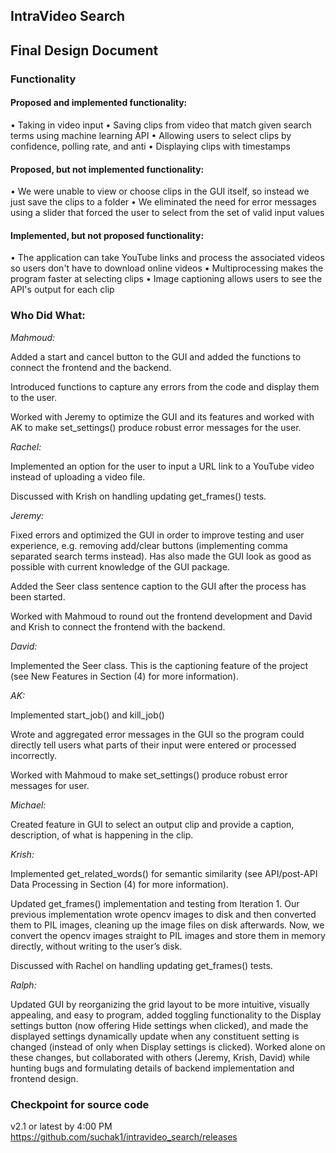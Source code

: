 ## IntraVideo Search
## Final Design Document

### Functionality
#### Proposed and implemented functionality:
• Taking in video input
• Saving clips from video that match given search terms using machine learning API
• Allowing users to select clips by confidence, polling rate, and anti
• Displaying clips with timestamps

#### Proposed, but not implemented functionality:
• We were unable to view or choose clips in the GUI itself, so instead we just save the clips to a folder
• We eliminated the need for error messages using a slider that forced the user to select from the set of valid input values

#### Implemented, but not proposed functionality:
• The application can take YouTube links and process the associated videos so users don't have to download online videos
• Multiprocessing makes the program faster at selecting clips
• Image captioning allows users to see the API's output for each clip

### Who Did What:

*Mahmoud:* 

Added a start and cancel button to the GUI and added the functions to connect the frontend and the backend.

Introduced functions to capture any errors from the code and display them to the user.

Worked with Jeremy to optimize the GUI and its features and worked with AK to make set_settings() produce robust error messages for the user.

*Rachel:* 

Implemented an option for the user to input a URL link to a YouTube video instead of uploading a video file.

Discussed with Krish on handling updating get_frames() tests.

*Jeremy:* 

Fixed errors and optimized the GUI in order to improve testing and user experience, e.g. removing add/clear buttons (implementing comma separated search terms instead). Has also made the GUI look as good as possible with current knowledge of the GUI package.

Added the Seer class sentence caption to the GUI after the process has been started.

Worked with Mahmoud to round out the frontend development and David and Krish to connect the frontend with the backend.

*David:* 

Implemented the Seer class. This is the captioning feature of the project (see New Features in Section (4) for more information).

*AK:* 

Implemented start_job() and kill_job()

Wrote and aggregated error messages in the GUI so the program could directly tell users what parts of their input were entered or processed incorrectly.

Worked with Mahmoud to make set_settings() produce robust error messages for user.

*Michael:*

Created feature in GUI to select an output clip and provide a caption, description, of what is happening in the clip.

*Krish:*

Implemented get_related_words() for semantic similarity (see API/post-API Data Processing in Section (4) for more information).

Updated get_frames() implementation and testing from Iteration 1. Our previous implementation wrote opencv images to disk and then converted them to PIL images, cleaning up the image files on disk afterwards. Now, we convert the opencv images straight to PIL images and store them in memory directly, without writing to the user’s disk.

Discussed with Rachel on handling updating get_frames() tests.

*Ralph:* 

Updated GUI by reorganizing the grid layout to be more intuitive, visually appealing, and easy to program, added toggling functionality to the Display settings button (now offering Hide settings when clicked), and made the displayed settings dynamically update when any constituent setting is changed (instead of only when Display settings is clicked). Worked alone on these changes, but collaborated with others (Jeremy, Krish, David) while hunting bugs and formulating details of backend implementation and frontend design.

### Checkpoint for source code
v2.1 or latest by 4:00 PM https://github.com/suchak1/intravideo_search/releases 
